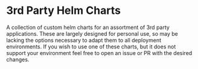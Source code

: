 # 3rd Party Helm Charts

A collection of custom helm charts for an assortment of 3rd party applications.
These are largely designed for personal use, so may be lacking the options
necessary to adapt them to all deployment environments. If you wish to use one
of these charts, but it does not support your environment feel free to open an
issue or PR with the desired changes.
